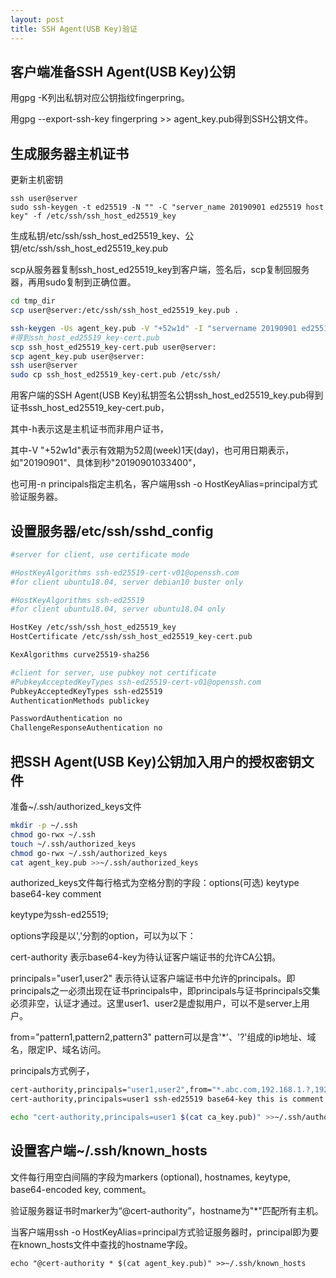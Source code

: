 ```yaml
---
layout: post
title: SSH Agent(USB Key)验证
---
```


## 客户端准备SSH Agent(USB Key)公钥  

用gpg -K列出私钥对应公钥指纹fingerpring。  

用gpg --export-ssh-key fingerpring >> agent_key.pub得到SSH公钥文件。  



## 生成服务器主机证书  

更新主机密钥  

```
ssh user@server
sudo ssh-keygen -t ed25519 -N "" -C "server_name 20190901 ed25519 host key" -f /etc/ssh/ssh_host_ed25519_key
```
生成私钥/etc/ssh/ssh_host_ed25519_key、公钥/etc/ssh/ssh_host_ed25519_key.pub  

scp从服务器复制ssh_host_ed25519_key到客户端，签名后，scp复制回服务器，再用sudo复制到正确位置。  

```bash
cd tmp_dir
scp user@server:/etc/ssh/ssh_host_ed25519_key.pub .

ssh-keygen -Us agent_key.pub -V "+52w1d" -I "servername 20190901 ed25519 host certificate" -h ssh_host_ed25519_key.pub
#得到ssh_host_ed25519_key-cert.pub
scp ssh_host_ed25519_key-cert.pub user@server:
scp agent_key.pub user@server:
ssh user@server
sudo cp ssh_host_ed25519_key-cert.pub /etc/ssh/
```
用客户端的SSH Agent(USB Key)私钥签名公钥ssh_host_ed25519_key.pub得到证书ssh_host_ed25519_key-cert.pub，  

其中-h表示这是主机证书而非用户证书，  

其中-V "+52w1d"表示有效期为52周(week)1天(day)，也可用日期表示，如"20190901"、具体到秒"20190901033400"，  

也可用-n principals指定主机名，客户端用ssh -o HostKeyAlias=principal方式验证服务器。  



## 设置服务器/etc/ssh/sshd_config
```bash
#server for client, use certificate mode

#HostKeyAlgorithms ssh-ed25519-cert-v01@openssh.com
#for client ubuntu18.04, server debian10 buster only

#HostKeyAlgorithms ssh-ed25519
#for client ubuntu18.04, server ubuntu18.04 only

HostKey /etc/ssh/ssh_host_ed25519_key
HostCertificate /etc/ssh/ssh_host_ed25519_key-cert.pub

KexAlgorithms curve25519-sha256

#client for server, use pubkey not certificate
#PubkeyAcceptedKeyTypes ssh-ed25519-cert-v01@openssh.com
PubkeyAcceptedKeyTypes ssh-ed25519
AuthenticationMethods publickey

PasswordAuthentication no
ChallengeResponseAuthentication no
```

## 把SSH Agent(USB Key)公钥加入用户的授权密钥文件
准备~/.ssh/authorized_keys文件
```bash
mkdir -p ~/.ssh
chmod go-rwx ~/.ssh
touch ~/.ssh/authorized_keys
chmod go-rwx ~/.ssh/authorized_keys
cat agent_key.pub >>~/.ssh/authorized_keys
```

authorized_keys文件每行格式为空格分割的字段：options(可选) keytype base64-key comment  

keytype为ssh-ed25519;  

options字段是以','分割的option，可以为以下：  

cert-authority 表示base64-key为待认证客户端证书的允许CA公钥。  

principals="user1,user2" 表示待认证客户端证书中允许的principals。即principals之一必须出现在证书principals中，即principals与证书principals交集必须非空，认证才通过。这里user1、user2是虚拟用户，可以不是server上用户。  

from="pattern1,pattern2,pattern3" pattern可以是含'*'、'?'组成的ip地址、域名，限定IP、域名访问。  

principals方式例子，
```bash
cert-authority,principals="user1,user2",from="*.abc.com,192.168.1.?,192.168.2.*,192.168.3.1" ssh-ed25519 base64-key this is comment
cert-authority,principals=user1 ssh-ed25519 base64-key this is comment
```
```bash
echo "cert-authority,principals=user1 $(cat ca_key.pub)" >>~/.ssh/authorized_keys
```

## 设置客户端~/.ssh/known_hosts
文件每行用空白间隔的字段为markers (optional), hostnames, keytype, base64-encoded key, comment。  

验证服务器证书时marker为“@cert-authority”，hostname为"*"匹配所有主机。  

当客户端用ssh -o HostKeyAlias=principal方式验证服务器时，principal即为要在known_hosts文件中查找的hostname字段。  

```
echo "@cert-authority * $(cat agent_key.pub)" >>~/.ssh/known_hosts
```
